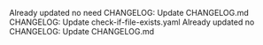 Already updated no need
CHANGELOG: Update CHANGELOG.md
CHANGELOG: Update check-if-file-exists.yaml
Already updated no
CHANGELOG: Update CHANGELOG.md
